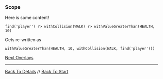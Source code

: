 ```load-basic

```

### Scope

Here is some content!

`find('player') ?> withCollision(WALK) ?> withValueGreaterThan(HEALTH, 10)`

Gets re-written as

`withValueGreaterThan(HEALTH, 10, withCollision(WALK, find('player')))`

[Next Overlays](overlays.md)

---

[Back To Details](details.md) //
[Back To Start](start.md)
